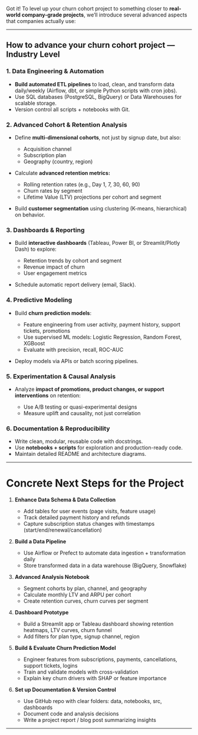 Got it! To level up your churn cohort project to something closer to **real-world company-grade projects**, we’ll introduce several advanced aspects that companies actually use:

---

## How to advance your churn cohort project — Industry Level

### 1. **Data Engineering & Automation**

* **Build automated ETL pipelines** to load, clean, and transform data daily/weekly (Airflow, dbt, or simple Python scripts with cron jobs).
* Use SQL databases (PostgreSQL, BigQuery) or Data Warehouses for scalable storage.
* Version control all scripts + notebooks with Git.

### 2. **Advanced Cohort & Retention Analysis**

* Define **multi-dimensional cohorts**, not just by signup date, but also:

  * Acquisition channel
  * Subscription plan
  * Geography (country, region)
* Calculate **advanced retention metrics:**

  * Rolling retention rates (e.g., Day 1, 7, 30, 60, 90)
  * Churn rates by segment
  * Lifetime Value (LTV) projections per cohort and segment
* Build **customer segmentation** using clustering (K-means, hierarchical) on behavior.

### 3. **Dashboards & Reporting**

* Build **interactive dashboards** (Tableau, Power BI, or Streamlit/Plotly Dash) to explore:

  * Retention trends by cohort and segment
  * Revenue impact of churn
  * User engagement metrics
* Schedule automatic report delivery (email, Slack).

### 4. **Predictive Modeling**

* Build **churn prediction models**:

  * Feature engineering from user activity, payment history, support tickets, promotions
  * Use supervised ML models: Logistic Regression, Random Forest, XGBoost
  * Evaluate with precision, recall, ROC-AUC
* Deploy models via APIs or batch scoring pipelines.

### 5. **Experimentation & Causal Analysis**

* Analyze **impact of promotions, product changes, or support interventions** on retention:

  * Use A/B testing or quasi-experimental designs
  * Measure uplift and causality, not just correlation

### 6. **Documentation & Reproducibility**

* Write clean, modular, reusable code with docstrings.
* Use **notebooks + scripts** for exploration and production-ready code.
* Maintain detailed README and architecture diagrams.

---

# Concrete Next Steps for the Project

1. **Enhance Data Schema & Data Collection**

   * Add tables for user events (page visits, feature usage)
   * Track detailed payment history and refunds
   * Capture subscription status changes with timestamps (start/end/renewal/cancellation)

2. **Build a Data Pipeline**

   * Use Airflow or Prefect to automate data ingestion + transformation daily
   * Store transformed data in a data warehouse (BigQuery, Snowflake)

3. **Advanced Analysis Notebook**

   * Segment cohorts by plan, channel, and geography
   * Calculate monthly LTV and ARPU per cohort
   * Create retention curves, churn curves per segment

4. **Dashboard Prototype**

   * Build a Streamlit app or Tableau dashboard showing retention heatmaps, LTV curves, churn funnel
   * Add filters for plan type, signup channel, region

5. **Build & Evaluate Churn Prediction Model**

   * Engineer features from subscriptions, payments, cancellations, support tickets, logins
   * Train and validate models with cross-validation
   * Explain key churn drivers with SHAP or feature importance

6. **Set up Documentation & Version Control**

   * Use GitHub repo with clear folders: data, notebooks, src, dashboards
   * Document code and analysis decisions
   * Write a project report / blog post summarizing insights

---


